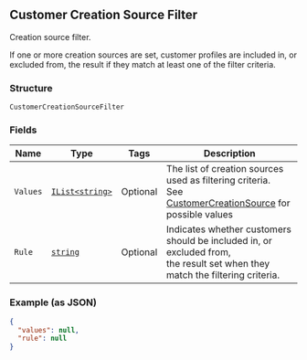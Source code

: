 ## Customer Creation Source Filter

Creation source filter.

If one or more creation sources are set, customer profiles are included in,
or excluded from, the result if they match at least one of the filter
criteria.

### Structure

`CustomerCreationSourceFilter`

### Fields

| Name | Type | Tags | Description |
|  --- | --- | --- | --- |
| `Values` | [`IList<string>`](/doc/models/customer-creation-source.md) | Optional | The list of creation sources used as filtering criteria.<br>See [CustomerCreationSource](#type-customercreationsource) for possible values |
| `Rule` | [`string`](/doc/models/customer-inclusion-exclusion.md) | Optional | Indicates whether customers should be included in, or excluded from,<br>the result set when they match the filtering criteria. |

### Example (as JSON)

```json
{
  "values": null,
  "rule": null
}
```

